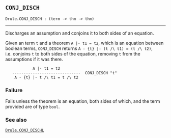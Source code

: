 ## `CONJ_DISCH`

``` hol4
Drule.CONJ_DISCH : (term -> thm -> thm)
```

------------------------------------------------------------------------

Discharges an assumption and conjoins it to both sides of an equation.

Given an term `t` and a theorem `A |- t1 = t2`, which is an equation
between boolean terms, `CONJ_DISCH` returns
`A - {t} |- (t /\ t1) = (t /\ t2)`, i.e. conjoins `t` to both sides of
the equation, removing `t` from the assumptions if it was there.

``` hol4
            A |- t1 = t2
   ------------------------------  CONJ_DISCH "t"
    A - {t} |- t /\ t1 = t /\ t2
```

### Failure

Fails unless the theorem is an equation, both sides of which, and the
term provided are of type `bool`.

### See also

[`Drule.CONJ_DISCHL`](#Drule.CONJ_DISCHL)
